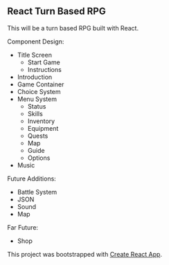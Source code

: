 ## React Turn Based RPG

This will be a turn based RPG built with React.

Component Design:

- Title Screen
    - Start Game
    - Instructions
- Introduction
- Game Container
- Choice System
- Menu System
    - Status
    - Skills
    - Inventory
    - Equipment
    - Quests
    - Map
    - Guide
    - Options
- Music

Future Additions:

- Battle System
- JSON
- Sound
- Map

Far Future:
- Shop

This project was bootstrapped with [Create React App](https://github.com/facebook/create-react-app).